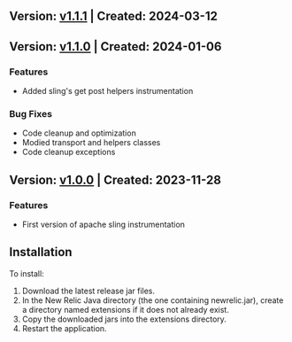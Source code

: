 ## Version: [v1.1.1](https://github.com/newrelic-experimental/newrelic-java-apache-sling/releases/tag/v1.1.1) | Created: 2024-03-12


## Version: [v1.1.0](https://github.com/newrelic-experimental/newrelic-java-apache-sling/releases/tag/v1.1.0) | Created: 2024-01-06
### Features
- Added sling's get post helpers instrumentation

### Bug Fixes
- Code cleanup and optimization
- Modied transport and helpers classes
- Code cleanup exceptions

## Version: [v1.0.0](https://github.com/newrelic-experimental/newrelic-java-apache-sling/releases/tag/v1.0.0) | Created: 2023-11-28
### Features
- First version of apache sling instrumentation

## Installation

To install:

1. Download the latest release jar files.
2. In the New Relic Java directory (the one containing newrelic.jar), create a directory named extensions if it does not already exist.
3. Copy the downloaded jars into the extensions directory.
4. Restart the application.   
